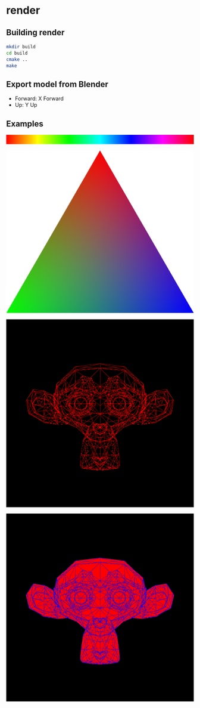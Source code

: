 # render

## Building render

```bash
mkdir build
cd build
cmake ..
make
```

## Export model from Blender
- Forward: X Forward
- Up: Y Up

## Examples
![](examples/hue_scale.png)

![](examples/triangle.png)

![](examples/polygon.png)

![](examples/polygon_fill.png)
